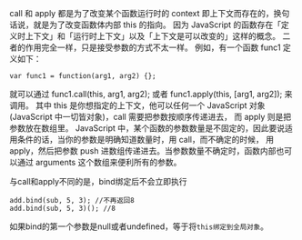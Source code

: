 

call 和 apply 都是为了改变某个函数运行时的 context 即上下文而存在的，换句话说，就是为了改变函数体内部 this 的指向。
因为 JavaScript 的函数存在「定义时上下文」和「运行时上下文」以及「上下文是可以改变的」这样的概念。
二者的作用完全一样，只是接受参数的方式不太一样。
例如，有一个函数 func1 定义如下：
```
var func1 = function(arg1, arg2) {};
```
就可以通过 func1.call(this, arg1, arg2); 或者 func1.apply(this, [arg1, arg2]); 来调用。
其中 this 是你想指定的上下文，他可以任何一个 JavaScript 对象(JavaScript 中一切皆对象)，call 需要把参数按顺序传递进去，
而 apply 则是把参数放在数组里。
JavaScript 中，某个函数的参数数量是不固定的，因此要说适用条件的话，当你的参数是明确知道数量时，用 call，而不确定的时候，
用 apply，然后把参数 push 进数组传递进去。当参数数量不确定时，函数内部也可以通过 arguments 这个数组来便利所有的参数。

与call和apply不同的是，bind绑定后不会立即执行

```
add.bind(sub, 5, 3); //不再返回8
add.bind(sub, 5, 3)(); //8
```
如果bind的第一个参数是null或者undefined，等于将`this绑定到全局对象`。
